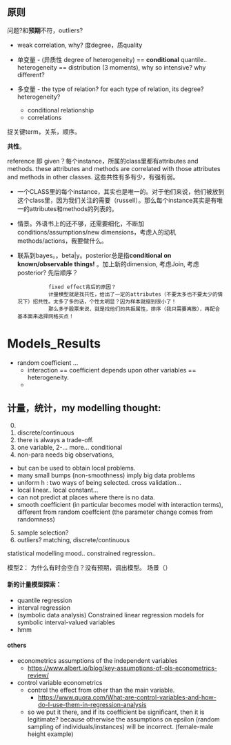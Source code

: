 ## 原则

问题?和**预期**不符，outliers?
- weak correlation, why? 度degree，质quality

- 单变量 - (异质性 degree of heterogeneity) 
  == **conditional** quantile.. heterogeneity
  == distribution (3 moments), why so intensive? why different?

- 多变量 - the type of relation? for each type of relation, its degree? heterogeneity?
  - conditional relationship
  - correlations

捉关键term，关系，顺序。

**共性**。

reference 即 given？每个instance，所属的class里都有attributes and methods. these attributes and methods are correlated with those attributes and methods in other classes. 这些共性有多有少，有强有弱。
- 一个CLASS里的每个instance，其实也是唯一的。对于他们来说，他们被放到这个class里，因为我们关注的需要（russell）。那么每个instance其实是有唯一的attributes和methods的列表的。
- 情景。外语书上的还不够，还需要细化，不断加conditions/assumptions/new dimensions，考虑人的动机methods/actions，我要做什么。
- 联系到bayes。。beta|y。posterior总是指**conditional on known/observable things!** 。加上新的dimension, 考虑Join, 考虑posterior? 先后顺序？
                
                fixed effect背后的原因？
                计量模型就是找共性，给出了一定的attributes（不要太多也不要太少的情况下）招共性。太多了多的话，个性太明显？因为样本就缩到很小了！
                那么多于股票来说，就是找他们的共振属性，排序（我只需要离散），再配合基本面来选择网格买点！



# Models_Results


- random coefficient ... 
  - interaction == coefficient depends upon other variables == heterogeneity.
  - 

## 计量，统计，my modelling thought:

0. 
1. discrete/continuous
2. there is always a trade-off.
3. one variable, 2-... more... conditional
4. non-para needs big observations, 
  - but can be used to obtain local problems.
  - many small bumps (non-smoothness) imply big data problems
  - uniform h : two ways of being selected. cross validation... 
  - local linear.. local constant...
  - can not predict at places where there is no data.
  - smooth coefficient (in particular becomes model with interaction terms), different from random coeffcient (the parameter change comes from randomness)
5. sample selection?
6. outliers? matching, discrete/continuous

statistical modelling mood..
constrained regression..


模型2：
为什么有时会空白？没有预期，调出模型。
场景（）

#### 新的计量模型探索：
- quantile regression
- interval regression
- (symbolic data analysis) Constrained linear regression models for symbolic interval-valued variables 
- hmm

#### others

* econometrics assumptions of the independent variables
  * https://www.albert.io/blog/key-assumptions-of-ols-econometrics-review/
* control variable econometrics
  * control the effect from other than the main variable.
    * https://www.quora.com/What-are-control-variables-and-how-do-I-use-them-in-regression-analysis
  * so we put it there, and if its coefficient be significant, then it is legitimate? because otherwise the assumptions on epsilon (random sampling of individuals/instances) will be incorrect. (female-male height example)
  
